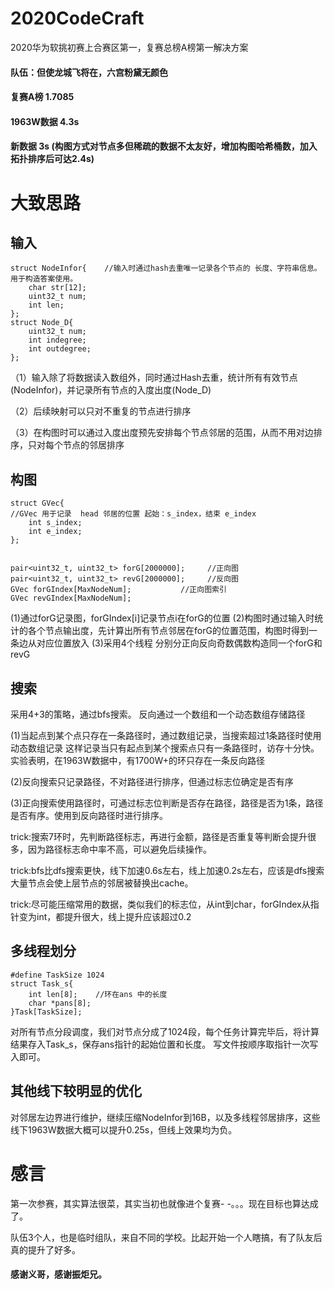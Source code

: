 # 2020CodeCraft
2020华为软挑初赛上合赛区第一，复赛总榜A榜第一解决方案

#### 队伍：但使龙城飞将在，六宫粉黛无颜色
#### 复赛A榜     1.7085    
#### 1963W数据   4.3s
#### 新数据      3s (构图方式对节点多但稀疏的数据不太友好，增加构图哈希桶数，加入拓扑排序后可达2.4s)



# 大致思路
## 输入
```
struct NodeInfor{    //输入时通过hash去重唯一记录各个节点的 长度、字符串信息。用于构造答案使用。
    char str[12];
    uint32_t num;
    int len;
};
struct Node_D{
    uint32_t num;
    int indegree;
    int outdegree;
};
```
（1）输入除了将数据读入数组外，同时通过Hash去重，统计所有有效节点(NodeInfor)，并记录所有节点的入度出度(Node_D)

（2）后续映射可以只对不重复的节点进行排序

（3）在构图时可以通过入度出度预先安排每个节点邻居的范围，从而不用对边排序，只对每个节点的邻居排序

## 构图
```
struct GVec{
//GVec 用于记录  head 邻居的位置 起始：s_index，结束 e_index
    int s_index;
    int e_index;
};


pair<uint32_t, uint32_t> forG[2000000];     //正向图
pair<uint32_t, uint32_t> revG[2000000];     //反向图
GVec forGIndex[MaxNodeNum];           //正向图索引
GVec revGIndex[MaxNodeNum]; 
```
(1)通过forG记录图，forGIndex[i]记录节点i在forG的位置
(2)构图时通过输入时统计的各个节点输出度，先计算出所有节点邻居在forG的位置范围，构图时得到一条边从对应位置放入
(3)采用4个线程 分别分正向反向奇数偶数构造同一个forG和revG

## 搜索
采用4+3的策略，通过bfs搜索。
反向通过一个数组和一个动态数组存储路径

(1)当起点到某个点只存在一条路径时，通过数组记录，当搜索超过1条路径时使用动态数组记录
这样记录当只有起点到某个搜索点只有一条路径时，访存十分快。实验表明，在1963W数据中，有1700W+的环只存在一条反向路径 

(2)反向搜索只记录路径，不对路径进行排序，但通过标志位确定是否有序

(3)正向搜索使用路径时，可通过标志位判断是否存在路径，路径是否为1条，路径是否有序。使用到反向路径时进行排序。

trick:搜索7环时，先判断路径标志，再进行金额，路径是否重复等判断会提升很多，因为路径标志命中率不高，可以避免后续操作。

trick:bfs比dfs搜索更快，线下加速0.6s左右，线上加速0.2s左右，应该是dfs搜索大量节点会使上层节点的邻居被替换出cache。

trick:尽可能压缩常用的数据，类似我们的标志位，从int到char，forGIndex从指针变为int，都提升很大，线上提升应该超过0.2


## 多线程划分
```
#define TaskSize 1024
struct Task_s{
    int len[8];    //环在ans 中的长度
    char *pans[8];
}Task[TaskSize];
```
对所有节点分段调度，我们对节点分成了1024段，每个任务计算完毕后，将计算结果存入Task_s，保存ans指针的起始位置和长度。
写文件按顺序取指针一次写入即可。


## 其他线下较明显的优化
对邻居左边界进行维护，继续压缩NodeInfor到16B，以及多线程邻居排序，这些线下1963W数据大概可以提升0.25s，但线上效果均为负。





# 感言
第一次参赛，其实算法很菜，其实当初也就像进个复赛- -。。。现在目标也算达成了。

队伍3个人，也是临时组队，来自不同的学校。比起开始一个人瞎搞，有了队友后真的提升了好多。
#### 感谢义哥，感谢振炬兄。





